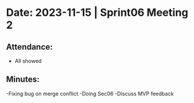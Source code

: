 # Date: 2023-11-15 | Sprint06  Meeting 2

## Attendance:

- All showed 

## Minutes:

-Fixing bug on merge conflict
-Doing Sec06
-Discuss MVP feedback 
